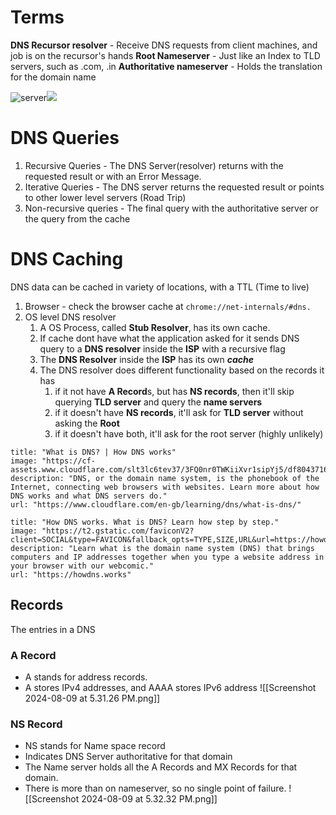 # Terms
**DNS Recursor resolver** - Receive DNS requests from client machines, and job is on the recursor's hands
**Root Nameserver** - Just like an Index to TLD servers, such as .com, .in
**Authoritative nameserver** - Holds the translation for the domain name

![server](https://cf-assets.www.cloudflare.com/slt3lc6tev37/3NOmAzkfPG8FTA8zLc7Li8/8efda230b212c0de2d3bbcb408507b1e/dns_record_request_sequence_recursive_resolver.png)![](https://cf-assets.www.cloudflare.com/slt3lc6tev37/1NzaAqpEFGjqTZPAS02oNv/bf7b3f305d9c35bde5c5b93a519ba6d5/what_is_a_dns_server_dns_lookup.png)
# DNS Queries
1. Recursive Queries - The DNS Server(resolver) returns with the requested result or with an Error Message.
2. Iterative Queries - The DNS server returns the requested result or points to other lower level servers (Road Trip)
3. Non-recursive queries - The final query with the authoritative server or the query from the cache
# DNS Caching
DNS data can be cached in variety of locations, with a TTL (Time to live)
1. Browser - check the browser cache at `chrome://net-internals/#dns.`
2. OS level DNS resolver
	1. A OS Process, called **Stub Resolver**, has its own cache.
	2. If cache dont have what the application asked for it sends DNS query to a **DNS resolver** inside the **ISP** with a recursive flag
	3. The **DNS Resolver** inside the **ISP** has its own ***cache***
	4. The DNS resolver does different functionality based on the records it has
		1. if it not have **A Record**s, but has **NS records**, then it'll skip querying **TLD server** and query the **name servers**
		2. if it doesn't have **NS records**, it'll ask for **TLD server** without asking the **Root**
		3. if it doesn't have both, it'll ask for the root server (highly unlikely)

```embed
title: "What is DNS? | How DNS works"
image: "https://cf-assets.www.cloudflare.com/slt3lc6tev37/3FQ0nr0TWKiiXvr1sipYj5/df80437167ef2215bb09fc00ba0429fc/dns_og.jpeg"
description: "DNS, or the domain name system, is the phonebook of the Internet, connecting web browsers with websites. Learn more about how DNS works and what DNS servers do."
url: "https://www.cloudflare.com/en-gb/learning/dns/what-is-dns/"
```
```embed
title: "How DNS works. What is DNS? Learn how step by step."
image: "https://t2.gstatic.com/faviconV2?client=SOCIAL&type=FAVICON&fallback_opts=TYPE,SIZE,URL&url=https://howdns.works/&size=128"
description: "Learn what is the domain name system (DNS) that brings computers and IP addresses together when you type a website address in your browser with our webcomic."
url: "https://howdns.works"
```
## Records
The entries in a DNS
### A Record 
- A stands for address records.
- A stores IPv4 addresses, and AAAA stores IPv6 address
![[Screenshot 2024-08-09 at 5.31.26 PM.png]]
### NS Record
- NS stands for Name space record
- Indicates DNS Server authoritative for that domain
- The Name server holds all the A Records and MX Records for that domain.
- There is more than on nameserver, so no single point of failure.
![[Screenshot 2024-08-09 at 5.32.32 PM.png]]